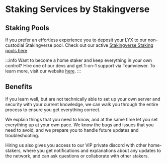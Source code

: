 # Staking Services by Stakingverse

## Staking Pools

If you prefer an effortless experience you to deposit your LYX to our non-custodial Stakingverse pool. Check out our active [Stakingverse Staking pools here](https://stakingverse.io/services).

:::info
Want to become a home staker and keep everything in your own control? Hire one of our devs and get 1-on-1 support via Teamviewer. To learn more, visit our website [here](https://stakingverse.io/services#consultation-service).
:::

## Benefits

If you learn well, but are not technically able to set up your own server and security with your current knowledge, we can walk you through the entire process to ensure you get everything correct.

We explain things that you need to know, and at the same time let you set everything up at your own pace. We know the bugs and issues that you need to avoid, and we prepare you to handle future updates and troubleshooting.

Hiring us also gives you access to our VIP private discord with other home-stakers, where you get notifications and explanations about any updates to the network, and can ask questions or collaborate with other stakers.